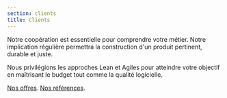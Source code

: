 ```yaml
---
section: clients
title: Clients
---
```

Notre coopération est essentielle pour comprendre votre métier. Notre implication régulière permettra la construction d'un produit pertinent, durable et juste.

Nous privilégions les approches Lean et Agiles pour atteindre votre objectif en maîtrisant le budget tout comme la qualité logicielle.

[Nos offres](https://fairness.coop/blog/2019/notre-offre). [Nos références](https://fairness.coop/blog/2019/references/).
